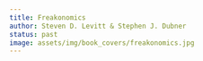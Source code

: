 ```yaml
---
title: Freakonomics
author: Steven D. Levitt & Stephen J. Dubner
status: past
image: assets/img/book_covers/freakonomics.jpg
---
```

